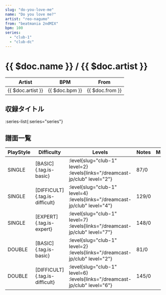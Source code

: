 ```yaml
---
slug: "do-you-love-me"
name: "Do you love me?"
artist: "reo-nagumo"
from: "beatmania 2ndMIX"
bpm: 100
series:
  - "club-1"
  - "club-dc"
---
```


# {{ $doc.name }} / {{ $doc.artist }}

|Artist|BPM|From|
|------|---|----|
|{{ $doc.artist }}|{{ $doc.bpm }}|{{ $doc.from }}|

## 収録タイトル

:series-list{:series="series"}

## 譜面一覧

|PlayStyle|Difficulty|Levels|Notes|Movie|
|---------|----------|------|-----|-----|
|SINGLE|[BASIC]{.tag.is-basic}|<div class="field is-grouped is-grouped-multiline"> :level{slug="club-1" level=2}  :levels{links="/dreamcast-jp/club" level="2"}</div>|87/0||
|SINGLE|[DIFFICULT]{.tag.is-difficult}|<div class="field is-grouped is-grouped-multiline"> :level{slug="club-1" level=4}  :levels{links="/dreamcast-jp/club" level="4"}</div>|129/0||
|SINGLE|[EXPERT]{.tag.is-expert}|<div class="field is-grouped is-grouped-multiline"> :level{slug="club-1" level=7}  :levels{links="/dreamcast-jp/club" level="7"}</div>|148/0||
|DOUBLE|[BASIC]{.tag.is-basic}|<div class="field is-grouped is-grouped-multiline"> :level{slug="club-1" level=2}  :levels{links="/dreamcast-jp/club" level="2"}</div>|81/0||
|DOUBLE|[DIFFICULT]{.tag.is-difficult}|<div class="field is-grouped is-grouped-multiline"> :level{slug="club-1" level=6}  :levels{links="/dreamcast-jp/club" level="6"}</div>|145/0||
